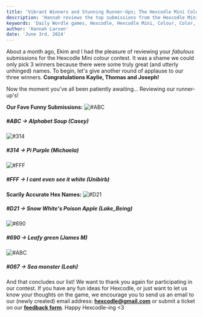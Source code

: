 ```yaml
---
title: 'Vibrant Winners and Stunning Runner-Ups; The Hexcodle Mini Colour Contest Recap'
description: 'Hannah reviews the top submissions from the Hexcodle Mini Colour Contest.'
keywords: 'Daily Wordle games, Hexcodle, Hexcodle Mini, Colour, Color, Colour game, Wordle, Contest'
author: 'Hannah Larsen'
date: 'June 3rd, 2024'
---
```


About a month ago, Ekim and I had the pleasure of reviewing your *fabulous* submissions for the Hexcodle Mini colour contest. It was a shame we could only pick 3 winners because there were some truly great (and utterly unhinged) names. To begin, let's give another round of applause to our three winners. **Congratulations Kaylie, Thomas and Joseph!**

Now the moment you've all been patiently awaiting... Reviewing our runner-up's!

**Our Fave Funny Submissions:**
![#ABC](https://www.hexcodle.com/blog/abc.png)
##### #ABC -> Alphabet Soup (Casey)
![#314](https://www.hexcodle.com/blog/314.png)
##### #314 -> Pi Purple (Michaela)
![#FFF](https://www.hexcodle.com/blog/fff.png)
##### #FFF -> I cant even see it white (Unibirb)

**Scarily Accurate Hex Names:**
![#D21](https://www.hexcodle.com/blog/d21.png)
##### #D21 -> Snow White's Poison Apple (Lake_Being)
![#690](https://www.hexcodle.com/blog/690.png)
##### #690 -> Leafy green (James M)
![#ABC](https://www.hexcodle.com/blog/067.png)
##### #067 -> Sea monster (Leah)

And that concludes our list! We want to thank you again for participating in our contest. If you have any fun ideas for Hexcodle, or just want to let us know your thoughts on the game, we encourage you to send us an email to our (newly created) email address: [**hexcodle@gmail.com**](mailto:hexcodle@gmail.com) or submit a ticket on our [**feedback form**](https://docs.google.com/forms/d/e/1FAIpQLSe_EMsc0Gf00wNMl4xZ1t2VcGSY4k7NvqVAnnpoXCi16YgVxw/viewform). Happy Hexcodle-ing <3


